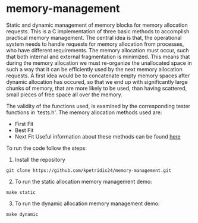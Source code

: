 # memory-management
Static and dynamic management of memory blocks for memory allocation requests.
This is a C implementation of three basic methods to accomplish practical memory management. The central idea is that, the operational system needs to 
handle requests for memory allocation from processes, who have different requirements. The memory allocation must occur, such that both internal and 
external fragmentation is minimized. This means that during the memory allocation we must re-organize the unallocated space in such a way that it can be 
efficiently used by the next memory allocation requests. A first idea would be to concatenate empty memory spaces after dynamic allocation has occured, so 
that we end up with significantly large chunks of memory, that are more likely to be used, than having scattered, small pieces of free space all over the memory.

The validity of the functions used, is examined by the corresponding tester functions in 'tests.h'. The memory allocation methods used are:
- First Fit
- Best Fit
- Next Fit
Useful information about these methods can be found [here](https://www.tutorialspoint.com/operating_system/os_memory_allocation_qa2.htm)

To run the code follow the steps:

1. Install the repository
```
git clone https://github.com/kpetridis24/memory-management.git
```
2. To run the static allocation memory management demo:
```
make static
```
3. To run the dynamic allocation memory management demo:
```
make dynamic
```


